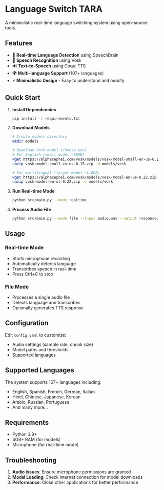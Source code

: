 # Language Switch TARA

A minimalistic real-time language switching system using open-source tools.

## Features

- 🎯 **Real-time Language Detection** using SpeechBrain
- 🎤 **Speech Recognition** using Vosk
- 🔊 **Text-to-Speech** using Coqui TTS
- 🌍 **Multi-language Support** (107+ languages)
- ⚡ **Minimalistic Design** - Easy to understand and modify

## Quick Start

1. **Install Dependencies**
   ```bash
   pip install -r requirements.txt
   ```

2. **Download Models**
   ```bash
   # Create models directory
   mkdir models
   
   # Download Vosk model (choose one)
   # For English (small model ~50MB)
   wget https://alphacephei.com/vosk/models/vosk-model-small-en-us-0.15.zip
   unzip vosk-model-small-en-us-0.15.zip -d models/vosk
   
   # For multilingual (larger model ~1.8GB)
   wget https://alphacephei.com/vosk/models/vosk-model-en-us-0.22.zip
   unzip vosk-model-en-us-0.22.zip -d models/vosk
   ```

3. **Run Real-time Mode**
   ```bash
   python src/main.py --mode realtime
   ```

4. **Process Audio File**
   ```bash
   python src/main.py --mode file --input audio.wav --output response.wav
   ```

## Usage

### Real-time Mode
- Starts microphone recording
- Automatically detects language
- Transcribes speech in real-time
- Press Ctrl+C to stop

### File Mode
- Processes a single audio file
- Detects language and transcribes
- Optionally generates TTS response

## Configuration

Edit `config.yaml` to customize:
- Audio settings (sample rate, chunk size)
- Model paths and thresholds
- Supported languages

## Supported Languages

The system supports 107+ languages including:
- English, Spanish, French, German, Italian
- Hindi, Chinese, Japanese, Korean
- Arabic, Russian, Portuguese
- And many more...

## Requirements

- Python 3.8+
- 4GB+ RAM (for models)
- Microphone (for real-time mode)

## Troubleshooting

1. **Audio Issues**: Ensure microphone permissions are granted
2. **Model Loading**: Check internet connection for model downloads
3. **Performance**: Close other applications for better performance
